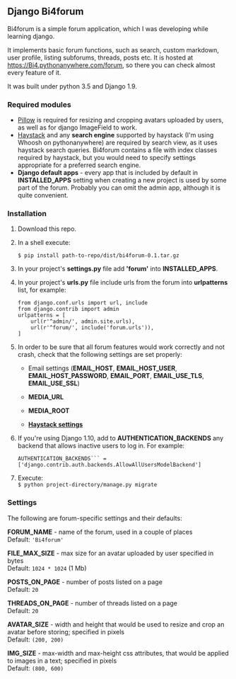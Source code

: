 ## Django Bi4forum
Bi4forum is a simple forum application, which I was developing while learning django.

It implements basic forum functions, such as search, custom markdown, user profile, listing subforums, threads, posts etc.
It is hosted at https://Bi4.pythonanywhere.com/forum, so there you can check almost every feature of it.

It was built under python 3.5 and Django 1.9.

### Required modules
* [Pillow](https://pillow.readthedocs.io/) is required for resizing and cropping avatars uploaded by users,
as well as for django ImageField to work.
* [Haystack](http://haystacksearch.org/) and any **search engine** supported by haystack (I'm using Whoosh on pythonanywhere)
are required by search view, as it uses haystack search queries. Bi4forum contains a file with index classes required by haystack,
but you would need to specify settings appropriate for a preferred search engine.
* **Django default apps** - every app that is included by default in **INSTALLED_APPS** setting when creating a new project
is used by some part of the forum. Probably you can omit the admin app, although it is quite convenient.

### Installation
1. Download this repo.
2. In a shell execute:  
     ```
     $ pip install path-to-repo/dist/bi4forum-0.1.tar.gz
     ```
3. In your project's **settings.py** file add **'forum'** into **INSTALLED_APPS**.
4. In your project's **urls.py** file include urls from the forum into **urlpatterns** list, for example:  

     ```
     from django.conf.urls import url, include
     from django.contrib import admin
     urlpatterns = [
         url(r'^admin/', admin.site.urls),
         url(r'^forum/', include('forum.urls')),
     ]
     ```
     
5. In order to be sure that all forum features would work correctly and not crash, check that the following settings
 are set properly:
   * Email settings (**EMAIL_HOST**, **EMAIL_HOST_USER**, **EMAIL_HOST_PASSWORD**, **EMAIL_PORT**, **EMAIL_USE_TLS**, **EMAIL_USE_SSL**)

   * **MEDIA_URL**
   * **MEDIA_ROOT**
   * **[Haystack settings](http://django-haystack.readthedocs.io/en/v2.5.0/settings.html)**  
7. If you're using Django 1.10, add to **AUTHENTICATION_BACKENDS** any backend that allows inactive users to log in. For example:  
     ```
     AUTHENTICATION_BACKENDS``` = ['django.contrib.auth.backends.AllowAllUsersModelBackend']
     ```
6. Execute:  
`$ python project-directory/manage.py migrate`

### Settings
The following are forum-specific settings and their defaults:  

**FORUM_NAME** - name of the forum, used in a couple of places  
    Default: `'Bi4forum'`

**FILE_MAX_SIZE** - max size for an avatar uploaded by user specified in bytes  
    Default: `1024 * 1024` (1 Mb)

**POSTS_ON_PAGE** - number of posts listed on a page  
    Default: `20`

**THREADS_ON_PAGE** - number of threads listed on a page  
    Default: `20`

**AVATAR_SIZE** - width and height that would be used to resize and crop an avatar before storing; specified in pixels  
    Default: `(200, 200)`

**IMG_SIZE** - max-width and max-height css attributes, that would be applied to images in a text; specified in pixels  
    Default: `(800, 600)`
